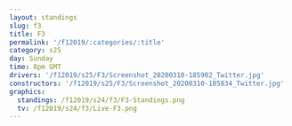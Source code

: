 ```yaml
---
layout: standings
slug: f3
title: F3
permalink: '/f12019/:categories/:title'
category: s25
day: Sunday
time: 8pm GMT
drivers: '/f12019/s25/F3/Screenshot_20200310-185902_Twitter.jpg'
constructors: '/f12019/s25/F3/Screenshot_20200310-185834_Twitter.jpg'
graphics:
  standings: /f12019/s24/f3/F3-Standings.png
  tv: /f12019/s24/f3/Live-F3.png
---
```



